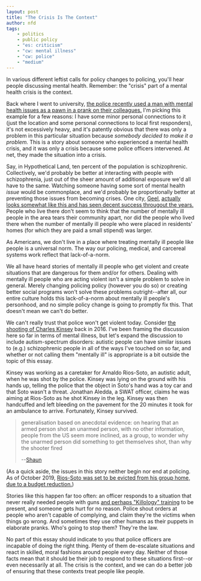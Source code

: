 ```yaml
---
layout: post
title: "The Crisis Is The Context"
author: nfd
tags:
    - politics
    - public policy
    - "es: criticism"
    - "cw: mental illness"
    - "cw: police"
    - "medium"
---
```

In various different leftist calls for policy changes to policing,
you'll hear people discussing mental health.
Remember: the "crisis" part of a mental health crisis is the context.

Back where I went to university,
[the police recently used a man with mental health issues as a pawn in a prank on their colleagues.](https://www.bellinghamherald.com/news/local/article244800352.html)
I'm picking this example for a few reasons:
I have some minor personal connections to it (just the location and some personal connections to local first responders),
it's not excessively heavy,
and it's patently obvious that there was only a problem in this particular situation because *somebody decided to make it a problem.*
This is a story about someone who experienced a mental health crisis,
and it was only a crisis because some police officers intervened.
At net, they made the situation into a crisis.

Say, in Hypothetical Land, ten percent of the population is schizophrenic.
Collectively, we'd probably be better at interacting with people with schizophrenia,
just out of the sheer amount of additional exposure we'd all have to the same.
Watching someone having some sort of mental health *issue* would be commonplace,
and we'd probably be proportionally better at preventing those issues from becoming crises.
One city, [Geel](https://en.wikipedia.org/wiki/Geel),
[actually looks somewhat like this and has seen decent success througout the years.](https://www.npr.org/sections/health-shots/2016/07/01/484083305/for-centuries-a-small-town-has-embraced-strangers-with-mental-illness)
People who live there don't seem to think that the number of mentally ill people in the area tears their community apart,
nor did the people who lived there when the number of mentally ill people who were placed in residents' homes
(for which they are paid a small stipend)
was larger.

As Americans, we don't live in a place where treating mentally ill people like people is a universal norm.
The way our policing, medical, and carcereal systems work reflect that lack-of-a-norm.

We all have heard stories of mentally ill people who get violent and create situations that are dangerous for them and/or for others.
Dealing with mentally ill people who are acting violent isn't a simple problem to solve in general.
Merely changing policing policy (however you do so) or creating better social programs won't solve these problems outright--after
all, our entire culture holds this lack-of-a-norm about mentally ill people's personhood,
and no simple policy change is going to promptly fix this.
That doesn't mean we can't do better.

We can't really trust that police won't get violent today.
Consider [the shooting of Charles Kinsey](https://en.wikipedia.org/wiki/Shooting_of_Charles_Kinsey) back in 2016.
I've been framing the discussion here so far in terms of mental illness, but let's expand the discussion to include autism-spectrum disorders:
autistic people can have similar issues to (e.g.) schizophrenic people in all of the ways I've touched on so far,
and whether or not calling them "mentally ill" is appropriate is a bit outside the topic of this essay.

Kinsey was working as a caretaker for Arnaldo Rios-Soto, an autistic adult, when he was shot by the police.
Kinsey was lying on the ground with his hands up, telling the police that the object in Soto's hand was a toy car and that Soto wasn't a threat.
Jonathan Aledda, a SWAT officer, claims he was aiming at Rios-Soto as he shot Kinsey in the leg. 
Kinsey was then handcuffed and left bleeding on the pavement for the 20 minutes it took for an ambulance to arrive.
Fortunately, Kinsey survived.

> generalisation based on anecdotal evidence: on hearing that an armed person shot an unarmed person, with no other information, people from the US seem more inclined, as a group, to wonder why the unarmed person did something to get themselves shot, than why the shooter fired
>
> --[Shaun](https://twitter.com/shaun_vids/status/1298771245291503618)

(As a quick aside, the issues in this story neither begin nor end at policing. 
As of October 2019, [Rios-Soto was set to be evicted from his group home, due to a budget reduction.](https://www.miamiherald.com/news/local/article236523038.html))

Stories like this happen far too often:
an officer responds to a situation that never really needed people with guns [and perhaps "Killology" training](https://www.killology.com/) to be present,
and someone gets hurt for no reason.
Police shout orders at people who aren't capable of complying,
and claim they're the victims when things go wrong.
And sometimes they use other humans as their puppets in elaborate pranks.
Who's going to stop them? They're the law.

No part of this essay should indicate to you that police officers are incapable of doing the right thing.
Plenty of them de-escalate situations and react in skilled, moral fashions around people every day.
Neither of those facts mean that it should be their job to respond to these situations first--or even necessarily at all.
The crisis is the context, and we can do a better job of ensuring that these contexts treat people like people. 
